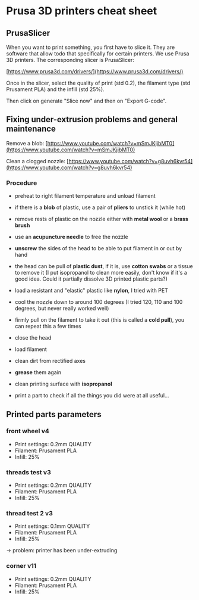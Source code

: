 # Prusa 3D printers cheat sheet

## PrusaSlicer

When you want to print something, you first have to slice it. They are software that allow todo that specifically for certain printers. We use Prusa 3D printers. The corresponding slicer is PrusaSlicer:

[https://www.prusa3d.com/drivers/](https://www.prusa3d.com/drivers/)

Once in the slicer, select the quality of print (std 0.2), the filament type (std Prusament PLA) and the infill (std 25%).

Then click on generate "Slice now" and then on "Export G-code".

## Fixing under-extrusion problems and general maintenance
Remove a blob: [https://www.youtube.com/watch?v=mSmJKjibMT0](https://www.youtube.com/watch?v=mSmJKjibMT0)


Clean a clogged nozzle: [https://www.youtube.com/watch?v=g8uvh6kvr54](https://www.youtube.com/watch?v=g8uvh6kvr54)


### Procedure
- preheat to right filament temperature and unload filament
- if there is a __blob__ of plastic, use a pair of __pliers__ to unstick it (while hot)
- remove rests of plastic on the nozzle either with __metal wool__ or a __brass brush__
- use an __acupuncture needle__ to free the nozzle

- __unscrew__ the sides of the head to be able to put filament in or out by hand
- the head can be pull of __plastic dust__, if it is, use __cotton swabs__ or a tissue to remove it (I put isopropanol to clean more easily, don't know if it's a good idea. Could it partially dissolve 3D printed plastic parts?)
- load a resistant and "elastic" plastic like __nylon__, I tried with PET
- cool the nozzle down to around 100 degrees (I tried 120, 110 and 100 degrees, but never really worked well)
- firmly pull on the filament to take it out (this is called a __cold pull__), you can repeat this a few times
- close the head
- load filament

- clean dirt from rectified axes
- __grease__ them again
- clean printing surface with __isopropanol__

- print a part to check if all the things you did were at all useful...

## Printed parts parameters

### front wheel v4

- Print settings: 0.2mm QUALITY
- Filament: Prusament PLA
- Infill: 25%

### threads test v3

- Print settings: 0.2mm QUALITY
- Filament: Prusament PLA
- Infill: 25%

### thread test 2 v3

- Print settings: 0.1mm QUALITY
- Filament: Prusament PLA
- Infill: 25%

-> problem: printer has been under-extruding

### corner v11
- Print settings: 0.2mm QUALITY
- Filament: Prusament PLA
- Infill: 25%


